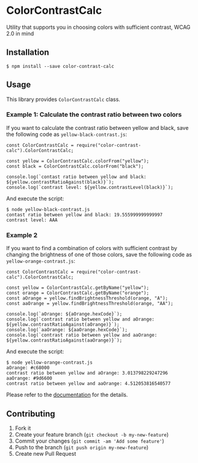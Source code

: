 # ColorContrastCalc

Utility that supports you in choosing colors with sufficient contrast, WCAG 2.0 in mind

## Installation

    $ npm install --save color-contrast-calc

## Usage

This library provides `ColorContrastCalc` class.

### Example 1: Calculate the contrast ratio between two colors

If you want to calculate the contrast ratio between yellow and black, save the following code as `yellow-black-contrast.js`:

```node
const ColorContrastCalc = require("color-contrast-calc").ColorContrastCalc;

const yellow = ColorContrastCalc.colorFrom("yellow");
const black = ColorContrastCalc.colorFrom("black");

console.log(`contast ratio between yellow and black: ${yellow.contrastRatioAgainst(black)}`);
console.log(`contrast level: ${yellow.contrastLevel(black)}`);
```

And execute the script:

```
$ node yellow-black-contrast.js
contast ratio between yellow and black: 19.555999999999997
contrast level: AAA
```

### Example 2

If you want to find a combination of colors with sufficient contrast by changing the brightness of one of those colors, save the following code as `yellow-orange-contrast.js`:

```node
const ColorContrastCalc = require("color-contrast-calc").ColorContrastCalc;

const yellow = ColorContrastCalc.getByName("yellow");
const orange = ColorContrastCalc.getByName("orange");
const aOrange = yellow.findBrightnessThreshold(orange, "A");
const aaOrange = yellow.findBrightnessThreshold(orange, "AA");

console.log(`aOrange: ${aOrange.hexCode}`);
console.log(`contrast ratio between yellow and aOrange: ${yellow.contrastRatioAgainst(aOrange)}`);
console.log(`aaOrange: ${aaOrange.hexCode}`);
console.log(`contrast ratio between yellow and aaOrange: ${yellow.contrastRatioAgainst(aaOrange)}`);
```

And execute the script:

```
$ node yellow-orange-contrast.js
aOrange: #c68000
contrast ratio between yellow and aOrange: 3.013798229247296
aaOrange: #9d6600
contrast ratio between yellow and aaOrange: 4.512053816540577
```

Please refer to the [documentation](http://htmlpreview.github.io/?https://github.com/nico-hn/color-contrast-calc/blob/develop/doc/class/lib/color-contrast-calc.js~ColorContrastCalc.html) for the details.

## Contributing

1. Fork it
2. Create your feature branch (`git checkout -b my-new-feature`)
3. Commit your changes (`git commit -am 'Add some feature'`)
4. Push to the branch (`git push origin my-new-feature`)
5. Create new Pull Request
